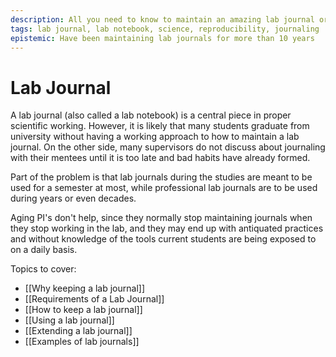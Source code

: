 ```yaml
---
description: All you need to know to maintain an amazing lab journal or notebook
tags: lab journal, lab notebook, science, reproducibility, journaling
epistemic: Have been maintaining lab journals for more than 10 years
---
```

# Lab Journal

A lab journal (also called a lab notebook) is a central piece in proper scientific working. However, it is likely that many students graduate from university without having a working approach to how to maintain a lab journal. On the other side, many supervisors do not discuss about journaling with their mentees until it is too late and bad habits have already formed. 

Part of the problem is that lab journals during the studies are meant to be used for a semester at most, while professional lab journals are to be used during years or even decades. 

Aging PI's don't help, since they normally stop maintaining journals when they stop working in the lab, and they may end up with antiquated practices and without knowledge of the tools current students are being exposed to on a daily basis. 

Topics to cover:

- [[Why keeping a lab journal]]
- [[Requirements of a Lab Journal]]
- [[How to keep a lab journal]]
- [[Using a lab journal]]
- [[Extending a lab journal]]
- [[Examples of lab journals]]